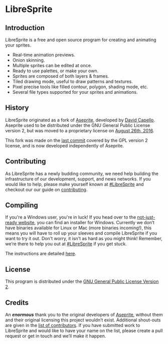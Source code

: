 # LibreSprite

## Introduction
LibreSprite is a free and open source program for creating and animating your sprites.
* Real-time animation previews.
* Onion skinning.
* Multiple sprites can be edited at once.
* Ready to use palettes, or make your own.
* Sprites are composed of both layers & frames.
* Tiled drawing mode, useful to draw patterns and textures.
* Pixel precise tools like filled contour, polygon, shading mode, etc.
* Several file types supported for your sprites and animations.

## History
LibreSprite originated as a fork of [Aseprite](https://www.aseprite.org), developed by [David Capello](https://github.com/dacap). Aseprite used to be distributed under the GNU General Public License version 2, but was moved to a proprietary license on [August 26th, 2016](https://github.com/aseprite/aseprite/commit/5ecc356a41c8e29977f8608d8826489d24f5fa6c).

This fork was made on the [last commit](https://github.com/aseprite/aseprite/commit/03be4aa23db465219962f4c62410f628e7392545) covered by the GPL version 2 license, and is now developed independently of Aseprite.

## Contributing
As LibreSprite has a newly budding community, we need help building the infrastructure of our development, support, and news networks. If you would like to help, please make yourself known at [#LibreSprite](https://webchat.freenode.net/#LibreSprite) and checkout our our guide on [contributing](CONTRIBUTING.md).

## Compiling
If you're a Windows user, you're in luck! If you head over to the [not-just-ready website](https://LibreSprite.github.io), you can find an installer for Windows. Currently we don’t have binaries available for Linux or Mac (more binaries incoming!), this means you will have to roll up your sleeves and compile LibreSprite if you want to try it out. Don't worry, it isn't as hard as you might think! Remember, we’re there to help you out at [#LibreSprite](https://webchat.freenode.net/#LibreSprite) if you get stuck.

The instructions are detailed [here](INSTALL.md).

## License
This program is distributed under the [GNU General Public License Version 2](LICENSE.txt).

## Credits
An ***enormous*** thank you to the original developers of [Aseprite](https://www.aseprite.org), without them and their original licensing this project wouldn’t exist. Additional shout-outs are given in the [list of contributors](CONTRIBUTORS.md). If you have submitted work to LibreSprite and would like to have your name on the list, please create a pull request or get in touch and we’ll make it happen.
